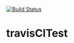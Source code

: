 [![Build
Status](https://travis-ci.org/nhug14/travisCITest.svg?branch=master)](https://travis-ci.org/nhug14/travisCITest)

# travisCITest
